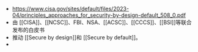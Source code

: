 - https://www.cisa.gov/sites/default/files/2023-04/principles_approaches_for_security-by-design-default_508_0.pdf
- 由 [[CISA]]、[[NCSC]]、FBI、NSA、[[ACSC]]、[[CCCS]]、[[BSI]]等联合发布的白皮书
- 推动 [[Secure by design]]和 [[Secure by default]]。
-